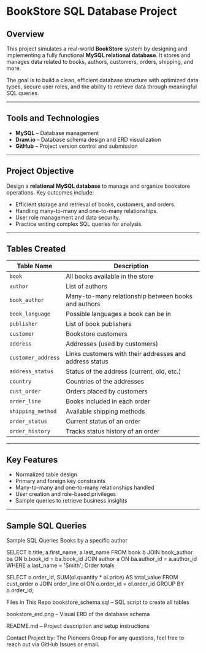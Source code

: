 # BookStore SQL Database Project

## Overview

This project simulates a real-world **BookStore** system by designing and implementing a fully functional **MySQL relational database**. It stores and manages data related to books, authors, customers, orders, shipping, and more.

The goal is to build a clean, efficient database structure with optimized data types, secure user roles, and the ability to retrieve data through meaningful SQL queries.

---

## Tools and Technologies

- **MySQL** – Database management
- **Draw.io** – Database schema design and ERD visualization
- **GitHub** – Project version control and submission

---

## Project Objective

Design a **relational MySQL database** to manage and organize bookstore operations. Key outcomes include:

- Efficient storage and retrieval of books, customers, and orders.
- Handling many-to-many and one-to-many relationships.
- User role management and data security.
- Practice writing complex SQL queries for analysis.

---

## Tables Created

| Table Name         | Description                                             |
| ------------------ | ------------------------------------------------------- |
| `book`             | All books available in the store                        |
| `author`           | List of authors                                         |
| `book_author`      | Many-to-many relationship between books and authors     |
| `book_language`    | Possible languages a book can be in                     |
| `publisher`        | List of book publishers                                 |
| `customer`         | Bookstore customers                                     |
| `address`          | Addresses (used by customers)                           |
| `customer_address` | Links customers with their addresses and address status |
| `address_status`   | Status of the address (current, old, etc.)              |
| `country`          | Countries of the addresses                              |
| `cust_order`       | Orders placed by customers                              |
| `order_line`       | Books included in each order                            |
| `shipping_method`  | Available shipping methods                              |
| `order_status`     | Current status of an order                              |
| `order_history`    | Tracks status history of an order                       |

---

## Key Features

- Normalized table design
- Primary and foreign key constraints
- Many-to-many and one-to-many relationships handled
- User creation and role-based privileges
- Sample queries to retrieve business insights

---

## Sample SQL Queries

Sample SQL Queries
Books by a specific author

SELECT b.title, a.first_name, a.last_name
FROM book b
JOIN book_author ba ON b.book_id = ba.book_id
JOIN author a ON ba.author_id = a.author_id
WHERE a.last_name = 'Smith';
Order totals

SELECT o.order_id, SUM(ol.quantity \* ol.price) AS total_value
FROM cust_order o
JOIN order_line ol ON o.order_id = ol.order_id
GROUP BY o.order_id;

Files in This Repo
bookstore_schema.sql – SQL script to create all tables

bookstore_erd.png – Visual ERD of the database schema

README.md – Project description and setup instructions

Contact
Project by: The Pioneers Group
For any questions, feel free to reach out via GitHub Issues or email.
